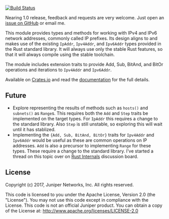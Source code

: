 [![Build Status](https://travis-ci.org/krisprice/ipnet.svg?branch=master)](https://travis-ci.org/krisprice/ipnet)

Nearing 1.0 release, feedback and requests are very welcome. Just open an [issue on GitHub](https://github.com/krisprice/ipnet/issues) or email me.

This module provides types and methods for working with IPv4 and IPv6 network addresses, commonly called IP prefixes. Its design aligns to and makes use of the existing `IpAddr`, `Ipv4Addr`, and `Ipv6Addr` types provided in the Rust standard library. It will always use only the stable Rust features, so that it will always compile using the stable toolchain.

The module includes extension traits to provide Add, Sub, BitAnd, and BitOr operations and iterations to `Ipv4Addr` and `Ipv6Addr`.

Available on [Crates.io] and read the [documentation] for the full details.

[Crates.io]: https://crates.io/crates/ipnet
[documentation]: https://docs.rs/ipnet/

## Future

* Explore representing the results of methods such as `hosts()` and `subnets()` as `Range`s. This requires both the `Add` and `Step` traits be implemented on the target types. For `IpAddr` this requires a change to the standard library. Also `Step` is still unstable, so exploring this will wait until it has stablized.
* Implementing the `{Add, Sub, BitAnd, BitOr}` traits for `Ipv4Addr` and `Ipv6Addr` would be useful as these are common operations on IP addresses. `Add` is also a precursor to implementing `Range` for these types. These require a change to the standard library. I've started a thread on this topic over on [Rust Internals](https://internals.rust-lang.org/t/pre-rfc-implementing-add-sub-bitand-bitor-for-ipaddr-ipv4addr-ipv6addr/) discussion board.

## License

Copyright (c) 2017, Juniper Networks, Inc. All rights reserved.

This code is licensed to you under the Apache License, Version 2.0 (the "License"). You may not use this code except in compliance with the License. This code is not an official Juniper product. You can obtain a copy of the License at: http://www.apache.org/licenses/LICENSE-2.0
